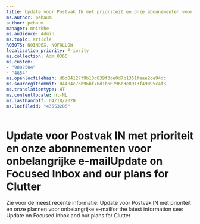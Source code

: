 ```yaml
---
title: Update voor Postvak IN met prioriteit en onze abonnementen voor onbelangrijke e-mail
ms.author: pebaum
author: pebaum
manager: mnirkhe
ms.audience: Admin
ms.topic: article
ROBOTS: NOINDEX, NOFOLLOW
localization_priority: Priority
ms.collection: Adm_O365
ms.custom:
- "9002504"
- "4854"
ms.openlocfilehash: d6d04127f9b10d839f3de0d7b1351faae2ce94dc
ms.sourcegitcommit: 04484c73b96bf76d1b50796b3e8913f49095c4f3
ms.translationtype: HT
ms.contentlocale: nl-NL
ms.lasthandoff: 04/18/2020
ms.locfileid: "43553205"
---
```

# <a name="update-on-focused-inbox-and-our-plans-for-clutter"></a><span data-ttu-id="7d6c8-102">Update voor Postvak IN met prioriteit en onze abonnementen voor onbelangrijke e-mail</span><span class="sxs-lookup"><span data-stu-id="7d6c8-102">Update on Focused Inbox and our plans for Clutter</span></span>

<span data-ttu-id="7d6c8-103">Zie voor de meest recente informatie: Update voor Postvak IN met prioriteit en onze plannen voor onbelangrijke e-mail</span><span class="sxs-lookup"><span data-stu-id="7d6c8-103">for the latest information see: Update on Focused Inbox and our plans for Clutter</span></span>
